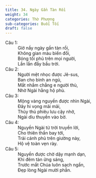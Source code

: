 ```yaml
---
title: 34. Ngày Gần Tàn Rồi
weight: 34
categories: Thờ Phượng
sub-categories: Buổi Tối
draft: false
---
```

<dl><dt>Câu 1:</dt><dd data-verse="1">Giờ nầy ngày gần tàn rồi, <br/>Không gian màu biến đổi, <br/>Bóng tối phủ trên mọi người, <br/>Lần lần đầy bầu trời. </dd><dt>Câu 2:</dt><dd data-verse="2">Người mệt nhọc được Jê-sus, <br/>Ban cho bình an ngủ, <br/>Mắt nhắm chẳng e người thù, <br/>Nhờ Ngài hằng hộ phù. </dd><dt>Câu 3:</dt><dd data-verse="3">Mộng vàng nguyền được nhìn Ngài, <br/>Đây hi vọng mãi mãi, <br/>Thủy thủ phiêu lưu cậy nhờ, <br/>Ngài dìu thuyền vào bờ. </dd><dt>Câu 4:</dt><dd data-verse="4">Nguyền Ngài từ trời truyền lời, <br/>Cho thiên thần bay tới, <br/>Trải cánh phủ trên giường này, <br/>Hộ vệ toàn vẹn rày. </dd><dt>Câu 5:</dt><dd data-verse="5">Nguyền được chờ dậy mạnh dạn, <br/>Khi đêm tàn ửng sáng, <br/>Trước mắt Chúa luôn sạch ngần, <br/>Đẹp lòng Ngài mười phần. </dd></dl>